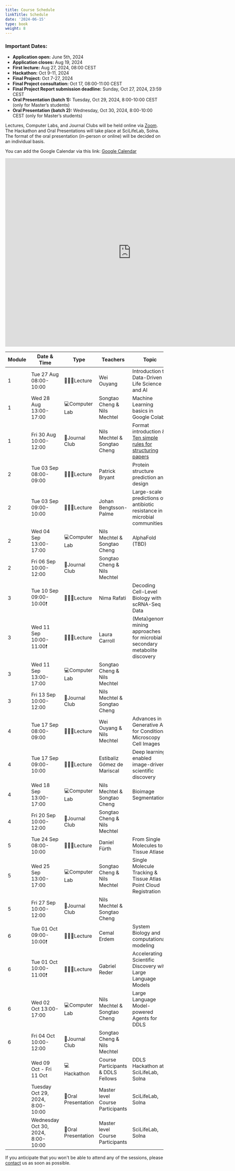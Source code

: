 ```yaml
---
title: Course Schedule
linkTitle: Schedule
date: '2024-06-15'
type: book
weight: 8
---
```

### Important Dates:
- **Application open:** June 5th, 2024
- **Application closes:** Aug 19, 2024
- **First lecture:** Aug 27, 2024, 08:00 CEST
- **Hackathon:** Oct 9-11, 2024
- **Final Project:** Oct 7-27, 2024
- **Final Project consultation:** Oct 17, 08:00-11:00 CEST
- **Final Project Report submission deadline:** Sunday, Oct 27, 2024, 23:59 CEST
- **Oral Presentation (batch 1):** Tuesday, Oct 29, 2024, 8:00-10:00 CEST (only for Master’s students)
- **Oral Presentation (batch 2):** Wednesday, Oct 30, 2024, 8:00-10:00 CEST (only for Master’s students)

Lectures, Computer Labs, and Journal Clubs will be held online via [Zoom](https://kth-se.zoom.us/j/69812177998). The Hackathon and Oral Presentations will take place at SciLifeLab, Solna. The format of the oral presentation (in-person or online) will be decided on an individual basis.

You can add the Google Calendar via this link: [Google Calendar](https://calendar.google.com/calendar/u/0?cid=Y19mMzg5YjdjZTFkZmMxODAxM2E4NjEzNDJlNzQ2OGJhYzc3NmRlNDg3MzE0NTdkMmMwOTA3OTg5NTIyM2Y0ZDIwQGdyb3VwLmNhbGVuZGFyLmdvb2dsZS5jb20)

<!-- Google Calendar Embed -->
<iframe src="https://calendar.google.com/calendar/embed?src=c_f389b7ce1dfc18013a861342e7468bac776de48731457d2c09079895223f4d20%40group.calendar.google.com&ctz=Europe%2FBerlin" style="border: 0" width="800" height="600" frameborder="0" scrolling="no"></iframe>

| Module | Date & Time             | Type          | Teachers                           | Topic                                                                                                                                           |
|--------|-------------------------|---------------|------------------------------------|-------------------------------------------------------------------------------------------------------------------------------------------------|
| 1      | Tue 27 Aug 08:00-10:00  | 🧑🏻‍🏫Lecture     | Wei Ouyang                         | Introduction to Data-Driven Life Science and AI                                                                                                 |
| 1      | Wed 28 Aug 13:00-17:00  | 💻Computer Lab | Songtao Cheng & Nils Mechtel      | Machine Learning basics in Google Colab                                                                                                         |
| 1      | Fri 30 Aug 10:00-12:00  | 💬Journal Club | Nils Mechtel & Songtao Cheng      | Format introduction & [Ten simple rules for structuring papers](https://journals.plos.org/ploscompbiol/article?id=10.1371/journal.pcbi.1005619) |
| 2      | Tue 03 Sep 08:00-09:00  | 🧑🏻‍🏫Lecture     | Patrick Bryant                     | Protein structure prediction and design                                                                                                         |
| 2      | Tue 03 Sep 09:00-10:00  | 🧑🏻‍🏫Lecture     | Johan Bengtsson-Palme              | Large-scale predictions of antibiotic resistance in microbial communities                                                                       |
| 2      | Wed 04 Sep 13:00-17:00  | 💻Computer Lab | Nils Mechtel & Songtao Cheng      | AlphaFold (TBD)                                                                                                                                 |
| 2      | Fri 06 Sep 10:00-12:00  | 💬Journal Club | Songtao Cheng & Nils Mechtel      |                                                                                                                                                 |
| 3      | Tue 10 Sep 09:00-10:00❗️ | 🧑🏻‍🏫Lecture    | Nima Rafati                        | Decoding Cell-Level Biology with scRNA-Seq Data                                                                                                 |
| 3      | Wed 11 Sep 10:00-11:00❗️ | 🧑🏻‍🏫Lecture    | Laura Carroll                      | (Meta)genome mining approaches for microbial secondary metabolite discovery                                                                     |
| 3      | Wed 11 Sep 13:00-17:00  | 💻Computer Lab | Songtao Cheng & Nils Mechtel      |                                                                                                                                                 |
| 3      | Fri 13 Sep 10:00-12:00  | 💬Journal Club | Nils Mechtel & Songtao Cheng      |                                                                                                                                                 |
| 4      | Tue 17 Sep 08:00-09:00  | 🧑🏻‍🏫Lecture     | Wei Ouyang & Nils Mechtel          | Advances in Generative AI for Conditional Microscopy Cell Images                                                                                |
| 4      | Tue 17 Sep 09:00-10:00  | 🧑🏻‍🏫Lecture     | Estibaliz Gómez de Mariscal        | Deep learning enabled image-driven scientific discovery                                                                                         |
| 4      | Wed 18 Sep 13:00-17:00  | 💻Computer Lab | Nils Mechtel & Songtao Cheng      | Bioimage Segmentation                                                                                                                           |
| 4      | Fri 20 Sep 10:00-12:00  | 💬Journal Club | Songtao Cheng & Nils Mechtel      |                                                                                                                                                 |
| 5      | Tue 24 Sep 08:00-10:00  | 🧑🏻‍🏫Lecture     | Daniel Fürth                       | From Single Molecules to Tissue Atlases                                                                                                         |  <!-- TODO: Topic needs to be updated -->
| 5      | Wed 25 Sep 13:00-17:00  | 💻Computer Lab | Songtao Cheng & Nils Mechtel      | Single Molecule Tracking & Tissue Atlas Point Cloud Registration                                                                                |
| 5      | Fri 27 Sep 10:00-12:00  | 💬Journal Club | Nils Mechtel & Songtao Cheng      |                                                                                                                                                 |
| 6      | Tue 01 Oct 09:00-10:00❗️ | 🧑🏻‍🏫Lecture    | Cemal Erdem                        | System Biology and computational modeling                                                                                                       |  <!-- TODO: Topic needs to be updated -->
| 6      | Tue 01 Oct 10:00-11:00❗️ | 🧑🏻‍🏫Lecture    | Gabriel Reder                      | Accelerating Scientific Discovery with Large Language Models                                                                                    |
| 6      | Wed 02 Oct 13:00-17:00  | 💻Computer Lab | Nils Mechtel & Songtao Cheng      | Large Language Model-powered Agents for DDLS                                                                                                    |
| 6      | Fri 04 Oct 10:00-12:00  | 💬Journal Club | Songtao Cheng & Nils Mechtel      |                                                                                                                                                 |
|        | Wed 09 Oct - Fri 11 Oct | 💻Hackathon   | Course Participants & DDLS Fellows | DDLS Hackathon at SciLifeLab, Solna                                                                                                             |
|        | Tuesday Oct 29, 2024, 8:00-10:00 | 💬Oral Presentation   | Master level Course Participants | SciLifeLab, Solna |
|        | Wednesday Oct 30, 2024, 8:00-10:00 | 💬Oral Presentation   | Master level Course Participants | SciLifeLab, Solna |

If you anticipate that you won't be able to attend any of the sessions, please [contact](/contact) us as soon as possible.
